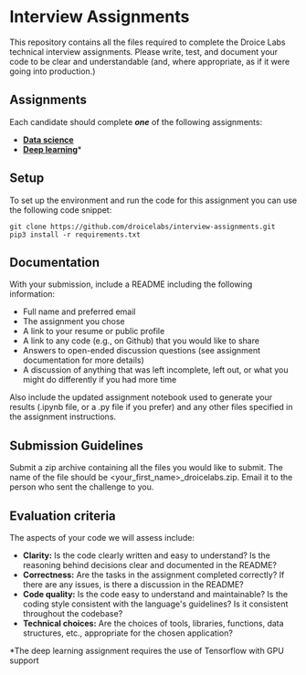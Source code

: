 # Interview Assignments

This repository contains all the files required to complete the Droice Labs technical interview assignments.
Please write, test, and document your code to be clear and understandable (and, where appropriate, as if it were going into production.)

## Assignments

Each candidate should complete **_one_** of the following assignments: 
- **[Data science](https://github.com/droicelabs/interview-assignments/blob/master/docs/DATASCIENCE.md)** 
- **[Deep learning](https://github.com/droicelabs/interview-assignments/blob/master/docs/DEEPLEARNING.md)*** 

## Setup

To set up the environment and run the code for this assignment you can use the following code snippet:

```
git clone https://github.com/droicelabs/interview-assignments.git
pip3 install -r requirements.txt
```

## Documentation

With your submission, include a README including the following information:
- Full name and preferred email
- The assignment you chose
- A link to your resume or public profile
- A link to any code (e.g., on Github) that you would like to share
- Answers to open-ended discussion questions (see assignment documentation for more details)
- A discussion of anything that was left incomplete, left out, or what you might do differently if you had more time

Also include the updated assignment notebook used to generate your results (.ipynb file, or a .py file if you prefer) and any other files specified in the assignment instructions. 

## Submission Guidelines

Submit a zip archive containing all the files you would like to submit. The name of the file should be \<your_first_name\>\_droicelabs.zip. Email it to the person who sent the challenge to you.

## Evaluation criteria

The aspects of your code we will assess include:

- **Clarity:** Is the code clearly written and easy to understand? Is the reasoning behind decisions clear and documented in the README?
- **Correctness:** Are the tasks in the assignment completed correctly? If there are any issues, is there a discussion in the README?
- **Code quality:** Is the code easy to understand and maintainable? Is the coding style consistent with the language's guidelines? Is it consistent throughout the codebase?
- **Technical choices:** Are the choices of tools, libraries, functions, data structures, etc., appropriate for the chosen application?

*The deep learning assignment requires the use of Tensorflow with GPU support
